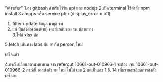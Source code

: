 "# refer" 
1.ลง gitbash สำหรับไว้รัน api และ nodejs
2.เปิด terminal ใช้คำสั่ง npm install
3.ampps หรือ service php (display_error = off)

1. filter update ข้อมูล มาทุก รพ 
2. แก้ ปุ่มส่งต่อ(ต้องหาย) เคสส่งกลับของ รพ ปลายทาง  
3.ไฟล์ xlsx ดัก

5.fetch เส้นทาง labs กับ ยา กับ person ใหม่





เสร็จแล้ว

4.กรณีเปลี่ยนสถานพยาบาล จาก referout 10661-out-010966-1  จะต้อง เจน 10661-out-010966-2 กรณีนี้ เคสส่งตัว รพ ใหม่ ไม่ใช่ เลข 2 แต่เป็นเลข 1
6. 14 เพิ่มรายละเอียดการส่งตัว เสร็จละ
